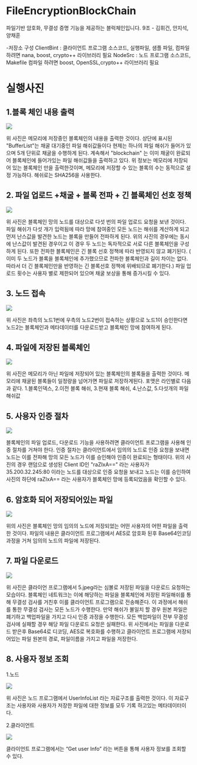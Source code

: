 # FileEncryptionBlockChain
파일기반 암호화, 무결성 증명 기능을 제공하는 블럭체인입니다.
9조 - 김휘건, 안지석, 양채훈

-저장소 구성
ClientBint : 클라이언트 프로그램 소스코드, 실행파일, 샘플 파일, 컴파일 하려면 nana, boost, crypto++ 라이브러리 필요
NodeSrc    : 노드 프로그램 소스코드, Makefile 컴파일 하려면 boost, OpenSSL,crypto++ 라이브러리 필요 


# 실행사진

## 1.블록 체인 내용 출력

![](./img/블록체인내용물.png)

위 사진은 메모리에 저장중인 블록체인의 내용을 출력한 것이다. 상단에 표시된 "BufferList"는 채굴 대기중인 파일 해쉬값들이다 현제는 하나의 파일 해쉬가 들어가 있으며 5개 단위로 채굴을 수행하게 된다. 계속해서 "blockchain" 는 이미 채굴이 완료되어 블록체인에 들어가있는 파일 해쉬값들을 출력하고 있다. 위 정보는 메모리에 저장되어 있는 블록체인 만을 출력한것이며, 메모리에 저장할 수 있는 블록의 수는 동적으로 설정 가능하다. 해쉬로는 SHA256을 사용한다.



## 2. 파일 업로드 +채굴 + 블록 전파 + 긴 블록체인 선호 정책

![](./img/블록체인전파+긴블록선호정책.png)

위 사진은 블록체인 망의 노드를 대상으로 다섯 번의 파일 업로드 요청을 보낸 것이다. 파일 해쉬가 다섯 개가 입력됨에 따라 망에 참여중인 모든 노드는 해쉬를 계산하게 되고 먼저 난스값을 발견한 노드는 블록을 만들어 전파하게 된다. 위의 사진의 경우에는 동시에 난스값이 발견된 경우이고 이 경우 두 노드는 독자적으로 서로 다른 블록체인을 구성하게 된다. 또한 전파한 블록체인은 긴 블록 선호 정책에 따라 반영되지 않고 폐기된다. ( 이미 두 노드가 블록을 블록체인에 추가했으므로 전파한 블록체인과 길이 차이는 없다. 따라서 더 긴 블록체인만을 반영하는 긴 블록선호 정책에 위배되므로 폐기한다.) 파일 업로드 횟수는 사용자 별로 제한되어 있으며 채굴 보상을 통해 증가시킬 수 있다.



## 3. 노드 접속
![](./img/블록체인접속.png)

위 사진은 좌측의 노드1번에 우측의 노드2번이 접속하는 상황으로 노드1이 승인한다면 노드2는 블록체인과 메타데이터를 다운로드받고 블록체인 망에 참여하게 된다.



## 4. 파일에 저장된 블록체인

![](./img/블록체인파일저장.png)


위 사진은 메모리가 아닌 파일에 저장되어 있는 블록체인의 블록들을 출력한 것이다. 메모리에  채굴된 블록들이 일정량을 넘어가면 파일로 저장하게된다. 포맷은 라인별로 다음과 같다. 1.블록인덱스, 2.이전 블록 해쉬, 3.현재 블록 해쉬, 4.난스값, 5.다섯개의 파일해쉬값



## 5. 사용자 인증 절차

![](./img/사용자회원가입.png)

블록체인의 파일 업로드, 다운로드 기능을 사용하려면 클라이언트 프로그램을 사용해 인증 절차를 거쳐야 한다. 인증 절차는 클라이언트에서 임의의 노드로 인증 요청을 보내면 노드는 이를 전파해 망의 모든 노드가 이를 승인해야 인증이 완료되는 형태이다. 위의 사진의 경우 랜덤으로 생성된 Client ID인 "raZIxA==" 라는 사용자가 35.200.32.245:80 이라는 노드를 대상으로 인증 요청을 보내고 노드는 이를 승인하여 사진의 하단에 raZIxA== 라는 사용자가 블록체인 망에 등록되었음을 확인할 수 있다.



## 6. 암호화 되어 저장되어있는 파일
![](./img/파일내용암호화.png)

위의 사진은 블록체인 망의 임의의 노드에 저장되었는 어떤 사용자의 어떤 파일을 출력한 것이다. 파일의 내용은 클라이언트 프로그램에서 AES로 암호화 된후 Base64인코딩 과정을 거쳐 임의의 노드의 파일에 저장된다. 


## 7. 파일 다운로드
![](./img/파일다운로드.png)

위 사진은 클라이언 프로그램에서 5.jpeg라는 심볼로 저장된 파일을 다운로드 요청하는 모습이다. 블록체인 네트워크는 이에 해당하는 파일을 블록체인에 저장된 파일해쉬를 통해 무결성 검사를 거친후 이를 클라이언트 프로그램으로 전송해준다. 이 과정에서 해쉬를 통한 무결성 검사는 모든 노드가 수행한다. 만약 해쉬가 불일치 할 경우 원본 파일은 폐기하고 백업파일을 가지고 다시 인증 과정을 수행한다. 모든 백업파일이 전부 무결성 검사에 실패할 경우 해당 파일 다운로드 요청은 실패한다. 위 사진에서는 파일을 다운로드 받은후 Base64로 디코딩, AES로 복호화를 수행하고 클라이언트 프로그램에 저장되어있는 파일 원본의 경로, 파일이름을 가지고 파일을 저장한다.


## 8. 사용자 정보 조회

1.노드


![](./img/사용자파일정보.png)

위 사진은 노드 프로그램에서 UserInfoList 라는 자료구조를 출력한 것이다. 이 자료구조는 사용자와 사용자가 저장한 파일에 대한 정보를 모두 기록 하고있는 메타데이터이다. 


2.클라이언트


![](./img/사용자정보조회.png)

클라이언트 프로그램에서는 “Get user Info” 라는 버튼을 통해 사용자 정보를 조회할 수 있다. 


